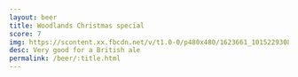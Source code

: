 ```yaml
---
layout: beer
title: Woodlands Christmas special
score: 7
img: https://scontent.xx.fbcdn.net/v/t1.0-0/p480x480/1623661_10152293086658745_850862784_n.jpg?oh=56c0e3f30dc622613f2d54b950c502bd&oe=59215F77
desc: Very good for a British ale
permalink: /beer/:title.html
---
```

